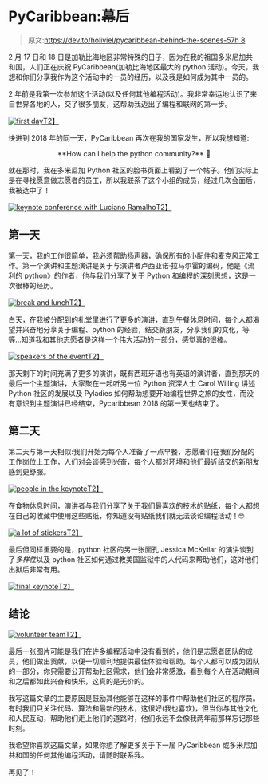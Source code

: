 # PyCaribbean:幕后

> 原文:[https://dev.to/holiviel/pycaribbean-behind-the-scenes-57h 8](https://dev.to/holiviel/pycaribbean-behind-the-scenes--57h8)

2 月 17 日和 18 日是加勒比海地区非常特殊的日子，因为在我的祖国多米尼加共和国，人们正在庆祝 PyCaribbean(加勒比海地区最大的 python 活动)。今天，我想和你们分享我作为这个活动中的一员的经历，以及我是如何成为其中一员的。

2 年前是我第一次参加这个活动(以及任何其他编程活动)。我非常幸运地认识了来自世界各地的人，交了很多朋友，这帮助我迈出了编程和联网的第一步。

[![first day](../Images/a4fc271aff2fe70f5414226ad87f383a.png)T2】](https://res.cloudinary.com/practicaldev/image/fetch/s--Fx2KMclD--/c_limit%2Cf_auto%2Cfl_progressive%2Cq_auto%2Cw_880/https://image.ibb.co/hRRquS/MG_8901.jpg)

快进到 2018 年的同一天，PyCaribbean 再次在我的国家发生，所以我想知道:

<center>**How can I help the python community?** 🤔</center>

就在那时，我在多米尼加 Python 社区的脸书页面上看到了一个帖子。他们实际上是在寻找愿意做志愿者的员工，所以我联系了这个小组的成员，经过几次会面后，我被选中了！

[![keynote conference with Luciano Ramalho](../Images/1c41b01834d5cb91cbb2c30fc58b2251.png)T2】](https://res.cloudinary.com/practicaldev/image/fetch/s--0C8NRcwQ--/c_limit%2Cf_auto%2Cfl_progressive%2Cq_auto%2Cw_880/https://image.ibb.co/jVjTDn/20180217_DSC_8029.jpg)

## 第一天

第一天，我的工作很简单，我必须帮助扬声器，确保所有的小配件和麦克风正常工作。第一个演讲和主题演讲是关于与演讲者卢西亚诺·拉马尔霍的编码，他是《流利的 python》的作者，他与我们分享了关于 Python 和编程的深刻思想，这是一次很棒的经历。

[![break and lunch](../Images/44f532cf095e1d13dfb368358f6f82e8.png)T2】](https://res.cloudinary.com/practicaldev/image/fetch/s--9A3Ywvuy--/c_limit%2Cf_auto%2Cfl_progressive%2Cq_auto%2Cw_880/https://image.ibb.co/caorzS/MG_8872.jpg)

白天，在我被分配到的礼堂里进行了更多的演讲，直到午餐休息时间，每个人都渴望并兴奋地分享关于编程、python 的经验，结交新朋友，分享我们的文化，等等...知道我和其他志愿者是这样一个伟大活动的一部分，感觉真的很棒。

[![speakers of the event](../Images/a110c3980a8568e5e1c0a177e6889e9a.png)T2】](https://res.cloudinary.com/practicaldev/image/fetch/s--Tc1YD07R--/c_limit%2Cf_auto%2Cfl_progressive%2Cq_auto%2Cw_880/https://image.ibb.co/ckPFTn/IMG_2883.jpg)

那天剩下的时间充满了更多的演讲，既有西班牙语也有英语的演讲者，直到那天的最后一个主题演讲，大家聚在一起听另一位 Python 资深人士 Carol Willing 讲述 Python 社区的发展以及 Pyladies 如何帮助想要开始编程世界之旅的女性，而没有意识到主题演讲已经结束，Pycaribbean 2018 的第一天也结束了。

## 第二天

第二天与第一天相似:我们开始为每个人准备了一点早餐，志愿者们在我们分配的工作岗位上工作，人们对会谈感到兴奋，每个人都对环境和他们最近结交的新朋友感到更舒服。

[![people in the keynote](../Images/62586eca6e3661df2777345bf0795d75.png)T2】](https://res.cloudinary.com/practicaldev/image/fetch/s--wyXgMhOd--/c_limit%2Cf_auto%2Cfl_progressive%2Cq_auto%2Cw_880/https://image.ibb.co/iU16ZS/Screen_Shot_2018_05_01_at_7_09_16_PM.png)

在食物休息时间，演讲者与我们分享了关于我们最喜欢的技术的贴纸，每个人都想在自己的收藏中使用这些贴纸，你知道没有贴纸我们就无法谈论编程活动！🤓

[![a lot of stickers](../Images/1ff704cd71e4b62e5818466172fdaaef.png)T2】](https://res.cloudinary.com/practicaldev/image/fetch/s--iuJ9tZwf--/c_limit%2Cf_auto%2Cfl_progressive%2Cq_auto%2Cw_880/https://image.ibb.co/kGQ5Tn/Screen_Shot_2018_05_01_at_7_06_03_PM.png)

最后但同样重要的是，python 社区的另一张面孔 Jessica McKellar 的演讲谈到了*多样性*以及 python 社区如何通过教美国监狱中的人代码来帮助他们，这对他们出狱后非常有用。

[![final keynote](../Images/d763c08a6e73249dcd3947c618c4ad56.png)T2】](https://res.cloudinary.com/practicaldev/image/fetch/s--r-myJyyr--/c_limit%2Cf_auto%2Cfl_progressive%2Cq_auto%2Cw_880/https://image.ibb.co/ccLiES/Screen_Shot_2018_05_01_at_7_15_16_PM.png)

## 结论

[![volunteer team](../Images/f52131d40ed42383cd6635b731f38f85.png)T2】](https://res.cloudinary.com/practicaldev/image/fetch/s--AN4rNk4e--/c_limit%2Cf_auto%2Cfl_progressive%2Cq_auto%2Cw_880/https://image.ibb.co/dSKqTn/MG_9114.jpg)

最后一张图片可能是我们在许多编程活动中没有看到的，他们是志愿者团队的成员，他们做出贡献，以便一切顺利地提供最佳体验和帮助。每个人都可以成为团队的一部分，你只需要公开帮助社区需求，他们会非常感激，看到每个人在活动期间和之后都如此兴奋和快乐，这真的是无价的。

我写这篇文章的主要原因是鼓励其他能够在这样的事件中帮助他们社区的程序员。有时我们只关注代码、算法和最新的技术，这很好(我也喜欢)，但当你与其他文化和人民互动，帮助他们走上他们的道路时，他们永远不会像我两年前那样忘记那些时刻。

我希望你喜欢这篇文章，如果你想了解更多关于下一届 PyCaribbean 或多米尼加共和国的任何其他编程活动，请随时联系我。

再见了！